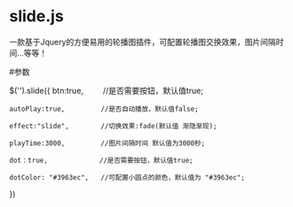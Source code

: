 # slide.js
一款基于Jquery的方便易用的轮播图插件，可配置轮播图交换效果，图片间隔时间...等等！


#参数


$('').slide({
    btn:true,              //是否需要按钮，默认值true;  

    autoPlay:true,         //是否自动播放，默认值false; 

    effect:"slide",        //切换效果:fade(默认值 渐隐渐现);  

    playTime:3000,         //图片间隔时间 默认值为3000秒;   

    dot：true,             //是否需要按钮，默认值true;   

    dotColor: "#3963ec",   //可配置小圆点的颜色，默认值为 "#3963ec";  

})
